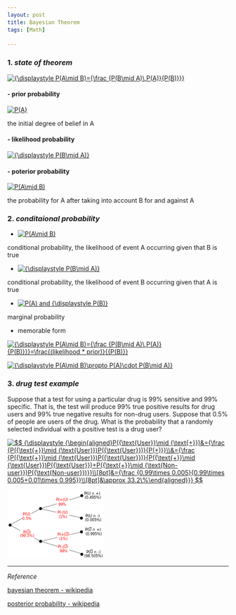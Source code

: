 ```yaml
---
layout: post
title: Bayesian Theorem
tags: [Math]

---
```


### 1. *state of theorem*

<a href="https://www.codecogs.com/eqnedit.php?latex=\inline&space;{\displaystyle&space;P(A\mid&space;B)={\frac&space;{P(B\mid&space;A)\,P(A)}{P(B)}}}" target="_blank"><img src="https://latex.codecogs.com/gif.latex?\inline&space;{\displaystyle&space;P(A\mid&space;B)={\frac&space;{P(B\mid&space;A)\,P(A)}{P(B)}}}" title="{\displaystyle P(A\mid B)={\frac {P(B\mid A)\,P(A)}{P(B)}}}" /></a>


#### - prior probability 

<a href="https://www.codecogs.com/eqnedit.php?latex=\inline&space;P(A)" target="_blank"><img src="https://latex.codecogs.com/gif.latex?\inline&space;P(A)" title="P(A)" /></a>

the initial degree of belief in A

#### - likelihood probability 

<a href="https://www.codecogs.com/eqnedit.php?latex=\inline&space;{\displaystyle&space;P(B\mid&space;A)}" target="_blank"><img src="https://latex.codecogs.com/gif.latex?\inline&space;{\displaystyle&space;P(B\mid&space;A)}" title="{\displaystyle P(B\mid A)}" /></a>


#### - poterior probability 

<a href="https://www.codecogs.com/eqnedit.php?latex=\inline&space;P(A\mid&space;B)" target="_blank"><img src="https://latex.codecogs.com/gif.latex?\inline&space;P(A\mid&space;B)" title="P(A\mid B)" /></a>

the probability for A after taking into account B for and against A


### 2. *conditaional probability*

- <a href="https://www.codecogs.com/eqnedit.php?latex=\inline&space;P(A\mid&space;B)" target="_blank"><img src="https://latex.codecogs.com/gif.latex?\inline&space;P(A\mid&space;B)" title="P(A\mid B)" /></a> 

conditional probability, the likelihood of event A occurring given that B is true

 - <a href="https://www.codecogs.com/eqnedit.php?latex=\inline&space;{\displaystyle&space;P(B\mid&space;A)}" target="_blank"><img src="https://latex.codecogs.com/gif.latex?\inline&space;{\displaystyle&space;P(B\mid&space;A)}" title="{\displaystyle P(B\mid A)}" /></a> 

conditional probability, the likelihood of event B occurring given that A is true

 - <a href="https://www.codecogs.com/eqnedit.php?latex=\inline&space;P(A)&space;and&space;{\displaystyle&space;P(B)}" target="_blank"><img src="https://latex.codecogs.com/gif.latex?\inline&space;P(A)&space;and&space;{\displaystyle&space;P(B)}" title="P(A) and {\displaystyle P(B)}" /></a> 

marginal probability

- memorable form

<a href="https://www.codecogs.com/eqnedit.php?latex={\displaystyle&space;P(A\mid&space;B)={\frac&space;{P(B\mid&space;A)\,P(A)}{P(B)}}}=\frac{(likelihood&space;*&space;prior)}{{P(B)}}" target="_blank"><img src="https://latex.codecogs.com/gif.latex?{\displaystyle&space;P(A\mid&space;B)={\frac&space;{P(B\mid&space;A)\,P(A)}{P(B)}}}=\frac{(likelihood&space;*&space;prior)}{{P(B)}}" title="{\displaystyle P(A\mid B)={\frac {P(B\mid A)\,P(A)}{P(B)}}}=\frac{(likelihood * prior)}{{P(B)}}" /></a>

<a href="https://www.codecogs.com/eqnedit.php?latex=\inline&space;{\displaystyle&space;P(A\mid&space;B)\propto&space;P(A)\cdot&space;P(B\mid&space;A)}" target="_blank"><img src="https://latex.codecogs.com/gif.latex?\inline&space;{\displaystyle&space;P(A\mid&space;B)\propto&space;P(A)\cdot&space;P(B\mid&space;A)}" title="{\displaystyle P(A\mid B)\propto P(A)\cdot P(B\mid A)}" /></a>



### 3. *drug test example*

Suppose that a test for using a particular drug is 99% sensitive and 99% specific. That is, the test will produce 99% true positive results for drug users and 99% true negative results for non-drug users. Suppose that 0.5% of people are users of the drug. What is the probability that a randomly selected individual with a positive test is a drug user?

<a href="https://www.codecogs.com/eqnedit.php?latex=\inline&space;$$&space;{\displaystyle&space;{\begin{aligned}P({\text{User}}\mid&space;{\text{&plus;}})&={\frac&space;{P({\text{&plus;}}\mid&space;{\text{User}})P({\text{User}})}{P(&plus;)}}\\&={\frac&space;{P({\text{&plus;}}\mid&space;{\text{User}})P({\text{User}})}{P({\text{&plus;}}\mid&space;{\text{User}})P({\text{User}})&plus;P({\text{&plus;}}\mid&space;{\text{Non-user}})P({\text{Non-user}})}}\\[8pt]&={\frac&space;{0.99\times&space;0.005}{0.99\times&space;0.005&plus;0.01\times&space;0.995}}\\[8pt]&\approx&space;33.2\%\end{aligned}}}&space;$$" target="_blank"><img src="https://latex.codecogs.com/gif.latex?\inline&space;$$&space;{\displaystyle&space;{\begin{aligned}P({\text{User}}\mid&space;{\text{&plus;}})&={\frac&space;{P({\text{&plus;}}\mid&space;{\text{User}})P({\text{User}})}{P(&plus;)}}\\&={\frac&space;{P({\text{&plus;}}\mid&space;{\text{User}})P({\text{User}})}{P({\text{&plus;}}\mid&space;{\text{User}})P({\text{User}})&plus;P({\text{&plus;}}\mid&space;{\text{Non-user}})P({\text{Non-user}})}}\\[8pt]&={\frac&space;{0.99\times&space;0.005}{0.99\times&space;0.005&plus;0.01\times&space;0.995}}\\[8pt]&\approx&space;33.2\%\end{aligned}}}&space;$$" title="$$ {\displaystyle {\begin{aligned}P({\text{User}}\mid {\text{+}})&={\frac {P({\text{+}}\mid {\text{User}})P({\text{User}})}{P(+)}}\\&={\frac {P({\text{+}}\mid {\text{User}})P({\text{User}})}{P({\text{+}}\mid {\text{User}})P({\text{User}})+P({\text{+}}\mid {\text{Non-user}})P({\text{Non-user}})}}\\[8pt]&={\frac {0.99\times 0.005}{0.99\times 0.005+0.01\times 0.995}}\\[8pt]&\approx 33.2\%\end{aligned}}} $$" /></a>


![alt text](/assets/img/bayes_ex.png)


***
*Reference*

[bayesian theorem - wikipedia](https://en.wikipedia.org/wiki/Bayes%27_theorem)

[posterior probability - wikipedia](https://en.wikipedia.org/wiki/Posterior_probability)

